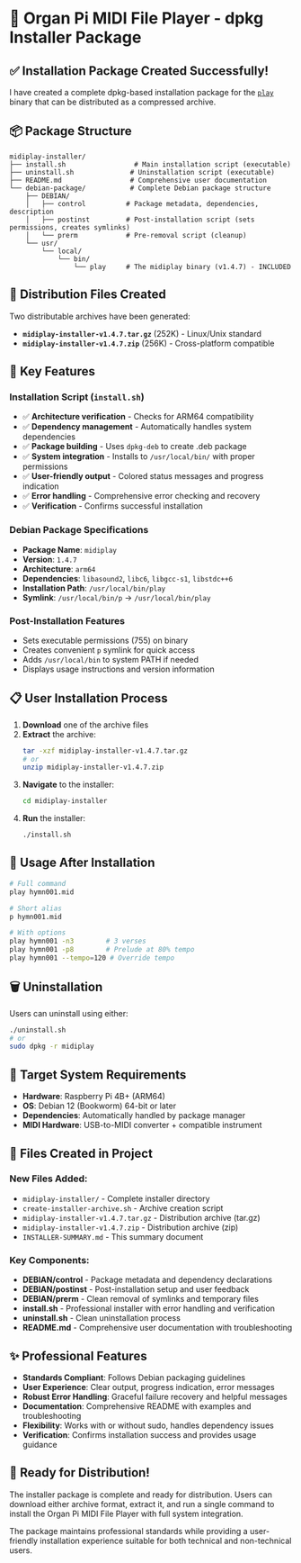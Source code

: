 # 🎹 Organ Pi MIDI File Player - dpkg Installer Package

## ✅ Installation Package Created Successfully!

I have created a complete dpkg-based installation package for the [`play`](play) binary that can be distributed as a compressed archive.

## 📦 Package Structure

```
midiplay-installer/
├── install.sh                 # Main installation script (executable)
├── uninstall.sh              # Uninstallation script (executable)  
├── README.md                 # Comprehensive user documentation
└── debian-package/           # Complete Debian package structure
    ├── DEBIAN/
    │   ├── control          # Package metadata, dependencies, description
    │   ├── postinst         # Post-installation script (sets permissions, creates symlinks)
    │   └── prerm            # Pre-removal script (cleanup)
    └── usr/
        └── local/
            └── bin/
                └── play     # The midiplay binary (v1.4.7) - INCLUDED
```

## 🚀 Distribution Files Created

Two distributable archives have been generated:

- **`midiplay-installer-v1.4.7.tar.gz`** (252K) - Linux/Unix standard
- **`midiplay-installer-v1.4.7.zip`** (256K) - Cross-platform compatible

## 🔧 Key Features

### Installation Script (`install.sh`)
- ✅ **Architecture verification** - Checks for ARM64 compatibility
- ✅ **Dependency management** - Automatically handles system dependencies
- ✅ **Package building** - Uses `dpkg-deb` to create .deb package
- ✅ **System integration** - Installs to `/usr/local/bin/` with proper permissions
- ✅ **User-friendly output** - Colored status messages and progress indication
- ✅ **Error handling** - Comprehensive error checking and recovery
- ✅ **Verification** - Confirms successful installation

### Debian Package Specifications
- **Package Name**: `midiplay`
- **Version**: `1.4.7`
- **Architecture**: `arm64`
- **Dependencies**: `libasound2`, `libc6`, `libgcc-s1`, `libstdc++6`
- **Installation Path**: `/usr/local/bin/play`
- **Symlink**: `/usr/local/bin/p` → `/usr/local/bin/play`

### Post-Installation Features
- Sets executable permissions (755) on binary
- Creates convenient `p` symlink for quick access
- Adds `/usr/local/bin` to system PATH if needed
- Displays usage instructions and version information

## 📋 User Installation Process

1. **Download** one of the archive files
2. **Extract** the archive:
   ```bash
   tar -xzf midiplay-installer-v1.4.7.tar.gz
   # or
   unzip midiplay-installer-v1.4.7.zip
   ```
3. **Navigate** to the installer:
   ```bash
   cd midiplay-installer
   ```
4. **Run** the installer:
   ```bash
   ./install.sh
   ```

## 🎵 Usage After Installation

```bash
# Full command
play hymn001.mid

# Short alias  
p hymn001.mid

# With options
play hymn001 -n3        # 3 verses
play hymn001 -p8        # Prelude at 80% tempo
play hymn001 --tempo=120 # Override tempo
```

## 🗑️ Uninstallation

Users can uninstall using either:
```bash
./uninstall.sh
# or
sudo dpkg -r midiplay
```

## 🎯 Target System Requirements

- **Hardware**: Raspberry Pi 4B+ (ARM64)
- **OS**: Debian 12 (Bookworm) 64-bit or later
- **Dependencies**: Automatically handled by package manager
- **MIDI Hardware**: USB-to-MIDI converter + compatible instrument

## 📁 Files Created in Project

### New Files Added:
- `midiplay-installer/` - Complete installer directory
- `create-installer-archive.sh` - Archive creation script
- `midiplay-installer-v1.4.7.tar.gz` - Distribution archive (tar.gz)
- `midiplay-installer-v1.4.7.zip` - Distribution archive (zip)
- `INSTALLER-SUMMARY.md` - This summary document

### Key Components:
- **DEBIAN/control** - Package metadata and dependency declarations
- **DEBIAN/postinst** - Post-installation setup and user feedback
- **DEBIAN/prerm** - Clean removal of symlinks and temporary files
- **install.sh** - Professional installer with error handling and verification
- **uninstall.sh** - Clean uninstallation process
- **README.md** - Comprehensive user documentation with troubleshooting

## ✨ Professional Features

- **Standards Compliant**: Follows Debian packaging guidelines
- **User Experience**: Clear output, progress indication, error messages
- **Robust Error Handling**: Graceful failure recovery and helpful messages
- **Documentation**: Comprehensive README with examples and troubleshooting
- **Flexibility**: Works with or without sudo, handles dependency issues
- **Verification**: Confirms installation success and provides usage guidance

## 🎉 Ready for Distribution!

The installer package is complete and ready for distribution. Users can download either archive format, extract it, and run a single command to install the Organ Pi MIDI File Player with full system integration.

The package maintains professional standards while providing a user-friendly installation experience suitable for both technical and non-technical users.